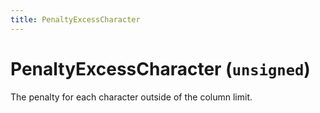 ```yaml
---
title: PenaltyExcessCharacter 
---
```


# PenaltyExcessCharacter (`unsigned`)

The penalty for each character outside of the column limit.

